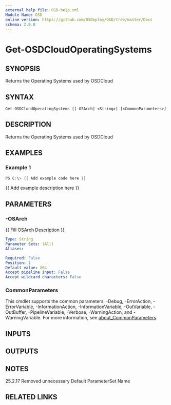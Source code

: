 ```yaml
---
external help file: OSD-help.xml
Module Name: OSD
online version: https://github.com/OSDeploy/OSD/tree/master/Docs
schema: 2.0.0
---
```


# Get-OSDCloudOperatingSystems

## SYNOPSIS
Returns the Operating Systems used by OSDCloud

## SYNTAX

```
Get-OSDCloudOperatingSystems [[-OSArch] <String>] [<CommonParameters>]
```

## DESCRIPTION
Returns the Operating Systems used by OSDCloud

## EXAMPLES

### Example 1
```powershell
PS C:\> {{ Add example code here }}
```

{{ Add example description here }}

## PARAMETERS

### -OSArch
{{ Fill OSArch Description }}

```yaml
Type: String
Parameter Sets: (All)
Aliases:

Required: False
Position: 1
Default value: X64
Accept pipeline input: False
Accept wildcard characters: False
```

### CommonParameters
This cmdlet supports the common parameters: -Debug, -ErrorAction, -ErrorVariable, -InformationAction, -InformationVariable, -OutVariable, -OutBuffer, -PipelineVariable, -Verbose, -WarningAction, and -WarningVariable. For more information, see [about_CommonParameters](http://go.microsoft.com/fwlink/?LinkID=113216).

## INPUTS

## OUTPUTS

## NOTES
25.2.17 Removed unnecessary Default ParameterSet Name

## RELATED LINKS
